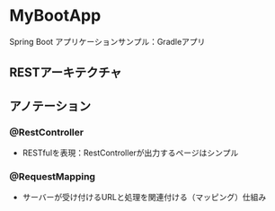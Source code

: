 # MyBootApp
Spring Boot アプリケーションサンプル：Gradleアプリ

## RESTアーキテクチャ

## アノテーション
### @RestController
- RESTfulを表現：RestControllerが出力するページはシンプル

### @RequestMapping
- サーバーが受け付けるURLと処理を関連付ける（マッピング）仕組み